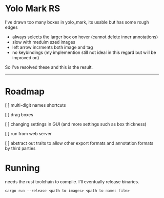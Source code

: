 # Yolo Mark RS
I've drawn too many boxes in yolo_mark, its usable but has some rough edges
- always selects the larger box on hover (cannot delete inner annotations)
- slow with meduim szed images
- left arrow incrments both image and tag
- no keybindings (my implemention still not ideal in this regard but will be improved on)

So I've resolved these and this is the result.

---
# Roadmap

[ ] multi-digit names shortcuts 

[ ] drag boxes

[ ] changing settings in GUI (and more settings such as box thickness)

[ ] run from web server

[ ] abstract out traits to allow other export formats and annotation formats by third parties


# Running

needs the rust toolchain to compile. I'll eventually release binaries.

`cargo run --release <path to images> <path to names file>`
